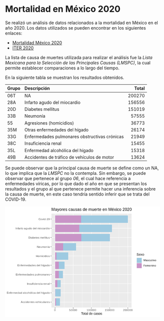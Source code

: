 Mortalidad en México 2020
================

Se realizó un análisis de datos relacionados a la mortalidad en México
en el año 2020. Los datos utilizados se pueden encontrar en los
siguientes enlaces:

-   [Mortalidad México
    2020](https://www.inegi.org.mx/programas/mortalidad/#Datos_abiertos)
-   [ITER
    2020](https://www.inegi.org.mx/programas/ccpv/2020/?ps=microdatos)

La lista de causa de muertes utilizada para realizar el análisis fue la
*Lista Mexicana para la Selección de las Principales Causas (LMSPC)*, la
cual permite establecer comparaciones a lo largo del tiempo.

En la siguiente tabla se muestran los resultados obtenidos.

| Grupo | Descripción                                   |  Total |
|:------|:----------------------------------------------|-------:|
| 06T   | NA                                            | 200270 |
| 28A   | Infarto agudo del miocardio                   | 156556 |
| 20D   | Diabetes mellitus                             | 151019 |
| 33B   | Neumonía                                      |  57555 |
| 55    | Agresiones (homicidios)                       |  36773 |
| 35M   | Otras enfermedades del hígado                 |  26174 |
| 33G   | Enfermedades pulmonares obstructivas crónicas |  21949 |
| 38C   | Insuficiencia renal                           |  15455 |
| 35L   | Enfermedad alcohólica del hígado              |  15318 |
| 49B   | Accidentes de tráfico de vehículos de motor   |  13624 |

Se puede observar que la principal causa de muerte se define como un NA,
lo que implica que la *LMSPC* no la contempla. Sin embargo, se puede
observar que pertenece al grupo *06*, el cual hace referencia a
enfermedades víricas, por lo que dado el año en que se presentan los
resultados y el grupo al que pertenece permite hacer una inferencia
sobre la causa de muerte, en este caso tendría sentido inferir que se
trata del COVID-19.

![](README_files/figure-gfm/unnamed-chunk-4-1.png)<!-- -->
